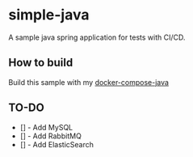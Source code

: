 # simple-java
A sample java spring application for tests with CI/CD.

## How to build
Build this sample with my [docker-compose-java](https://github.com/thePaulRichard/docker-compose-java)

## TO-DO
- [] - Add MySQL
- [] - Add RabbitMQ
- [] - Add ElasticSearch